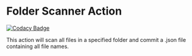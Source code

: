 # Folder Scanner Action

[![Codacy Badge](https://app.codacy.com/project/badge/Grade/f2e3cf303fbc45e59bbd3bfafa51295f)](https://www.codacy.com/gh/alexavil/folder-scanner/dashboard?utm_source=github.com&amp;utm_medium=referral&amp;utm_content=alexavil/folder-scanner&amp;utm_campaign=Badge_Grade)

This action will scan all files in a specified folder and commit a .json file containing all file names.
